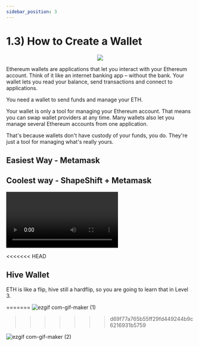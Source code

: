 ```yaml
---
sidebar_position: 3
---
```


# 1.3) How to Create a Wallet 

<center>
    <img src="https://openseauserdata.com/files/7cc8c6f42e368ae42540a6b1241b6d9e.svg"></img>
</center>


Ethereum wallets are applications that let you interact with your Ethereum account. Think of it like an internet banking app – without the bank. Your wallet lets you read your balance, send transactions and connect to applications.

You need a wallet to send funds and manage your ETH.

Your wallet is only a tool for managing your Ethereum account. That means you can swap wallet providers at any time. Many wallets also let you manage several Ethereum accounts from one application.

That's because wallets don't have custody of your funds, you do. They're just a tool for managing what's really yours.


## Easiest Way - Metamask 

   
## Coolest way - ShapeShift + Metamask 

<video> 
   <source src="/static/shapeshift.mp4"></source>
</video>


<<<<<<< HEAD
## Hive Wallet 

ETH is like a flip, hive still a hardflip, so you are going to learn that in Level 3.

=======
![ezgif com-gif-maker (1)](https://user-images.githubusercontent.com/85296013/213943325-e8f6b851-438b-41c5-b1a5-d7d9cc5d1c51.gif)
>>>>>>> d69f77a765b55ff29fd449244b9c6216931b5759





![ezgif com-gif-maker (2)](https://user-images.githubusercontent.com/85296013/213943341-09f0869e-a943-47ca-9443-857be9afd4f2.gif)
